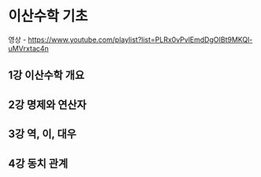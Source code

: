 # 이산수학 기초

영상 - https://www.youtube.com/playlist?list=PLRx0vPvlEmdDgOIBt9MKQl-uMVrxtac4n



## 1강 이산수학 개요



## 2강 명제와 연산자



## 3강 역, 이, 대우



## 4강 동치 관계

